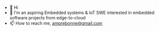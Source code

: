 - 👋 Hi
- 👀 I'm an aspiring Embedded systems & IoT SWE interested in embedded software projects from edge-to-cloud
- 📫 How to reach me, amprebonne@gmail.com

<!---
amprebonne/amprebonne is a ✨ special ✨ repository because its `README.md` (this file) appears on your GitHub profile.
You can click the Preview link to take a look at your changes.
--->
